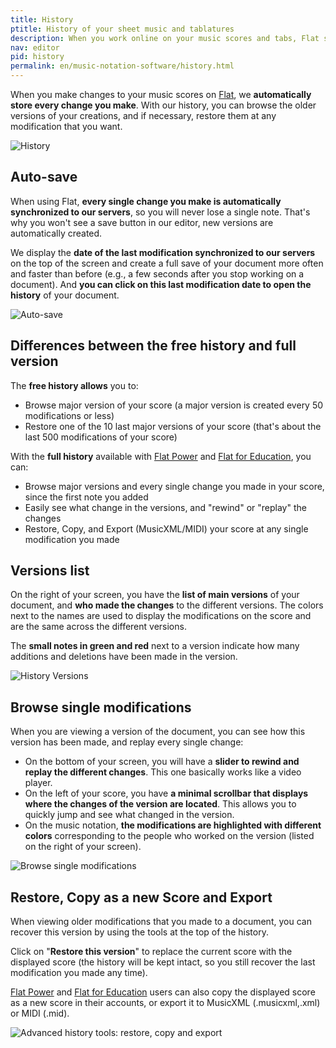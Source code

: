 ```yaml
---
title: History
ptitle: History of your sheet music and tablatures
description: When you work online on your music scores and tabs, Flat stores every single change that you make, so you will never lose a single note ever. Discover how to use your History.
nav: editor
pid: history
permalink: en/music-notation-software/history.html
---
```


When you make changes to your music scores on [Flat](https://flat.io), we **automatically store every change you make**. With our history, you can browse the older versions of your creations, and if necessary, restore them at any modification that you want.

![History](/help/assets/img/editor/history.png)

## Auto-save

When using Flat, **every single change you make is automatically synchronized to our servers**, so you will never lose a single note. That's why you won't see a save button in our editor, new versions are automatically created.

We display the **date of the last modification synchronized to our servers** on the top of the screen and create a full save of your document more often and faster than before (e.g., a few seconds after you stop working on a document). And **you can click on this last modification date to open the history** of your document.

![Auto-save](/help/assets/img/editor/autosave.png)

## Differences between the free history and full version

The **free history allows** you to:

* Browse major version of your score (a major version is created every 50 modifications or less)
* Restore one of the 10 last major versions of your score (that's about the last 500 modifications of your score)

With the **full history** available with [Flat Power](https://flat.io/pricing) and [Flat for Education](https://flat.io/edu/pricing), you can:

* Browse major versions and every single change you made in your score, since the first note you added
* Easily see what change in the versions, and "rewind" or "replay" the changes
* Restore, Copy, and Export (MusicXML/MIDI) your score at any single modification you made

## Versions list

On the right of your screen, you have the **list of main versions** of your document, and **who made the changes** to the different versions. The colors next to the names are used to display the modifications on the score and are the same across the different versions.

The **small notes in green and red** next to a version indicate how many additions and deletions have been made in the version.

![History Versions](/help/assets/img/editor/history-versions.png)

## Browse single modifications

When you are viewing a version of the document, you can see how this version has been made, and replay every single change:

* On the bottom of your screen, you will have a **slider to rewind and replay the different changes**. This one basically works like a video player.
* On the left of your score, you have **a minimal scrollbar that displays where the changes of the version are located**. This allows you to quickly jump and see what changed in the version.
* On the music notation, **the modifications are highlighted with different colors** corresponding to the people who worked on the version (listed on the right of your screen).

![Browse single modifications](/help/assets/img/editor/history-advanced.gif)

## Restore, Copy as a new Score and Export

When viewing older modifications that you made to a document, you can recover this version by using the tools at the top of the history.

Click on "**Restore this version**" to replace the current score with the displayed score (the history will be kept intact, so you still recover the last modification you made any time).

[Flat Power](https://flat.io/pricing) and [Flat for Education](https://flat.io/edu/pricing) users can also copy the displayed score as a new score in their accounts, or export it to MusicXML (.musicxml,.xml) or MIDI (.mid).

![Advanced history tools: restore, copy and export](/help/assets/img/editor/history-advanced-actions.png)
